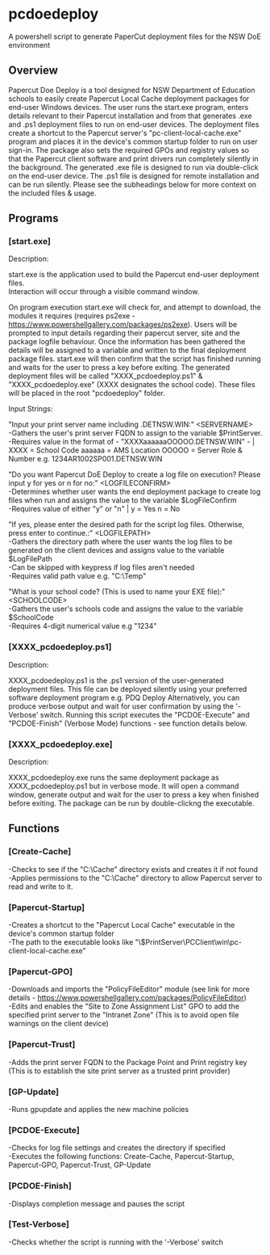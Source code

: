 # pcdoedeploy
A powershell script to generate PaperCut deployment files for the NSW DoE environment

## Overview


Papercut Doe Deploy is a tool designed for NSW Department of Education schools to easily create Papercut Local Cache deployment packages for end-user Windows devices.
The user runs the start.exe program, enters details relevant to their Papercut installation and from that generates .exe and .ps1 deployment files to run on end-user devices.
The deployment files create a shortcut to the Papercut server's "pc-client-local-cache.exe" program and places it in the device's common startup folder to run on user sign-in.
The package also sets the required GPOs and registry values so that the Papercut client software and print drivers run completely silently in the background.
The generated .exe file is designed to run via double-click on the end-user device. The .ps1 file is designed for remote installation and can be run silently.
Please see the subheadings below for more context on the included files & usage.


## Programs

### \[start.exe\]


Description:  

start.exe is the application used to build the Papercut end-user deployment files.  
Interaction will occur through a visible command window.  

On program execution start.exe will check for, and attempt to download, the modules it requires (requires ps2exe - https://www.powershellgallery.com/packages/ps2exe).
Users will be prompted to input details regarding their papercut server, site and the package logfile behaviour.
Once the information has been gathered the details will be assigned to a variable and written to the final deployment package files.
start.exe will then confirm that the script has finished running and waits for the user to press a key before exiting.
The generated deployment files will be called "XXXX_pcdoedeploy.ps1" & "XXXX_pcdoedeploy.exe" (XXXX designates the school code).
These files will be placed in the root "pcdoedeploy" folder.


Input Strings:

"Input your print server name including .DETNSW.WIN:" \<SERVERNAME\>  
\-Gathers the user's print server FQDN to assign to the variable $PrintServer.  
\-Requires value in the format of \- "XXXXaaaaaaOOOOO.DETNSW.WIN" \- | XXXX = School Code   aaaaaa = AMS Location   OOOOO = Server Role & Number  e.g. 1234AR1002SP001.DETNSW.WIN  

"Do you want Papercut DoE Deploy to create a log file on execution? Please input y for yes or n for no:" \<LOGFILECONFIRM\>  
\-Determines whether user wants the end deployment package to create log files when run and assigns the value to the variable $LogFileConfirm  
\-Requires value of either "y" or "n" | y = Yes  n = No  

"If yes, please enter the desired path for the script log files. Otherwise, press enter to continue.:" \<LOGFILEPATH\>  
-Gathers the directory path where the user wants the log files to be generated on the client devices and assigns value to the variable $LogFilePath  
-Can be skipped with keypress if log files aren't needed  
-Requires valid path value e.g. "C:\Temp"

"What is your school code? (This is used to name your EXE file):" \<SCHOOLCODE\>  
-Gathers the user's schools code and assigns the value to the variable $SchoolCode  
-Requires 4-digit numerical value e.g "1234"



### \[XXXX_pcdoedeploy.ps1\]


Description:

XXXX\_pcdoedeploy.ps1 is the .ps1 version of the user-generated deployment files.
This file can be deployed silently using your preferred software deployment program e.g. PDQ Deploy
Alternatively, you can produce verbose output and wait for user confirmation by using the '\-Verbose' switch.
Running this script executes the "PCDOE-Execute" and "PCDOE-Finish" (Verbose Mode) functions - see function details below.



### \[XXXX_pcdoedeploy.exe\]


Description:

XXXX\_pcdoedeploy.exe runs the same deployment package as XXXX\_pcdoedeploy.ps1 but in verbose mode.
It will open a command window, generate output and wait for the user to press a key when finished before exiting.
The package can be run by double-clickng the executable.



## Functions


### \[Create-Cache\]

\-Checks to see if the "C:\Cache" directory exists and creates it if not found  
\-Applies permissions to the "C:\Cache" directory to allow Papercut server to read and write to it.



### \[Papercut-Startup\]

\-Creates a shortcut to the "Papercut Local Cache" executable in the device's common startup folder  
\-The path to the executable looks like "\\$PrintServer\PCClient\win\pc-client-local-cache.exe"



### \[Papercut-GPO\]

\-Downloads and imports the "PolicyFileEditor" module (see link for more details - https://www.powershellgallery.com/packages/PolicyFileEditor)  
\-Edits and enables the "Site to Zone Assignment List" GPO to add the specified print server to the "Intranet Zone" (This is to avoid open file warnings on the client device)



### \[Papercut-Trust\]

\-Adds the print server FQDN to the Package Point and Print registry key (This is to establish the site print server as a trusted print provider)



### \[GP-Update\]

\-Runs gpupdate and applies the new machine policies



### \[PCDOE-Execute\]

\-Checks for log file settings and creates the directory if specified  
\-Executes the following functions: Create-Cache, Papercut-Startup, Papercut-GPO, Papercut-Trust, GP-Update



### \[PCDOE-Finish\]

\-Displays completion message and pauses the script



### \[Test-Verbose\]

\-Checks whether the script is running with the '-Verbose' switch
